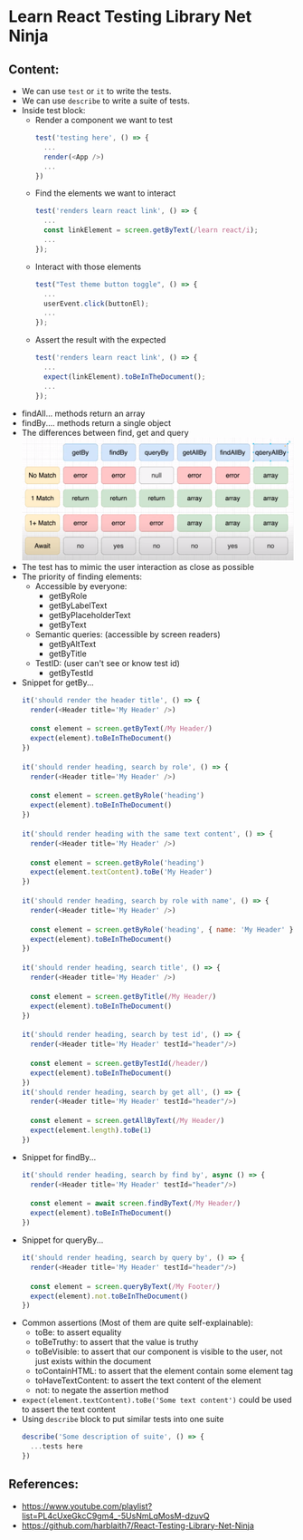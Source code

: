 # Learn React Testing Library Net Ninja

## Content:
- We can use `test` or `it` to write the tests.
- We can use `describe` to write a suite of tests.
- Inside test block:
  - Render a component we want to test
    ```javascript
    test('testing here', () => {
      ...
      render(<App />)
      ...
    })
    ```
  - Find the elements we want to interact
    ```javascript
    test('renders learn react link', () => {
      ...
      const linkElement = screen.getByText(/learn react/i);
      ...
    });
    ```
  - Interact with those elements
    ```javascript
    test("Test theme button toggle", () => {
      ...
      userEvent.click(buttonEl);
      ...
    });
    ```
  - Assert the result with the expected
    ```javascript
    test('renders learn react link', () => {
      ...
      expect(linkElement).toBeInTheDocument();
      ...
    });
    ```
- findAll... methods return an array
- findBy.... methods return a single object
- The differences between find, get and query
  ![img.png](images/img1.png)
- The test has to mimic the user interaction as close as possible
- The priority of finding elements:
  - Accessible by everyone:
    - getByRole
    - getByLabelText
    - getByPlaceholderText
    - getByText
  - Semantic queries: (accessible by screen readers)
    - getByAltText
    - getByTitle
  - TestID: (user can't see or know test id)
    - getByTestId
- Snippet for getBy...
  ```javascript
  it('should render the header title', () => {
    render(<Header title='My Header' />)

    const element = screen.getByText(/My Header/)
    expect(element).toBeInTheDocument()
  })

  it('should render heading, search by role', () => {
    render(<Header title='My Header' />)

    const element = screen.getByRole('heading')
    expect(element).toBeInTheDocument()
  })

  it('should render heading with the same text content', () => {
    render(<Header title='My Header' />)

    const element = screen.getByRole('heading')
    expect(element.textContent).toBe('My Header')
  })

  it('should render heading, search by role with name', () => {
    render(<Header title='My Header' />)

    const element = screen.getByRole('heading', { name: 'My Header' })
    expect(element).toBeInTheDocument()
  })

  it('should render heading, search title', () => {
    render(<Header title='My Header' />)

    const element = screen.getByTitle(/My Header/)
    expect(element).toBeInTheDocument()
  })

  it('should render heading, search by test id', () => {
    render(<Header title='My Header' testId="header"/>)

    const element = screen.getByTestId(/header/)
    expect(element).toBeInTheDocument()
  })
  it('should render heading, search by get all', () => {
    render(<Header title='My Header' testId="header"/>)

    const element = screen.getAllByText(/My Header/)
    expect(element.length).toBe(1)
  })
  ```
- Snippet for findBy...
  ```javascript
  it('should render heading, search by find by', async () => {
    render(<Header title='My Header' testId="header"/>)

    const element = await screen.findByText(/My Header/)
    expect(element).toBeInTheDocument()
  })
  ```
- Snippet for queryBy...
  ```javascript
  it('should render heading, search by query by', () => {
    render(<Header title='My Header' testId="header"/>)

    const element = screen.queryByText(/My Footer/)
    expect(element).not.toBeInTheDocument()
  })
  ```
- Common assertions (Most of them are quite self-explainable):
  - toBe: to assert equality
  - toBeTruthy: to assert that the value is truthy
  - toBeVisible: to assert that our component is visible to the user, not just exists within the document
  - toContainHTML: to assert that the element contain some element tag
  - toHaveTextContent: to assert the text content of the element
  - not: to negate the assertion method
- `expect(element.textContent).toBe('Some text content')` could be used to assert the text content
- Using `describe` block to put similar tests into one suite
  ```javascript
  describe('Some description of suite', () => {
    ...tests here
  })
  ```

## References:
- https://www.youtube.com/playlist?list=PL4cUxeGkcC9gm4_-5UsNmLqMosM-dzuvQ
- https://github.com/harblaith7/React-Testing-Library-Net-Ninja